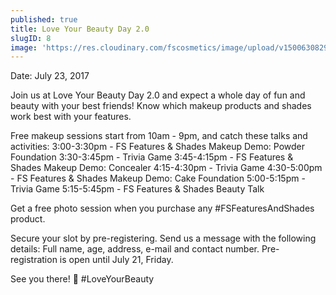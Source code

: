 ```yaml
---
published: true
title: Love Your Beauty Day 2.0
slugID: 8
image: 'https://res.cloudinary.com/fscosmetics/image/upload/v1500630829/fs-lybd2.jpg'
---
```

Date: July 23, 2017

Join us at Love Your Beauty Day 2.0 and expect a whole day of fun and beauty with your best friends! Know which makeup products and shades work best with your features.

Free makeup sessions start from 10am - 9pm, and catch these talks and activities:
3:00-3:30pm - FS Features & Shades Makeup Demo: Powder Foundation
3:30-3:45pm - Trivia Game
3:45-4:15pm - FS Features & Shades Makeup Demo: Concealer
4:15-4:30pm - Trivia Game
4:30-5:00pm - FS Features & Shades Makeup Demo: Cake Foundation
5:00-5:15pm - Trivia Game
5:15-5:45pm - FS Features & Shades Beauty Talk

Get a free photo session when you purchase any #FSFeaturesAndShades product.

Secure your slot by pre-registering. Send us a message with the following details: Full name, age, address, e-mail and contact number. Pre-registration is open until July 21, Friday.

See you there! 💋 #LoveYourBeauty
